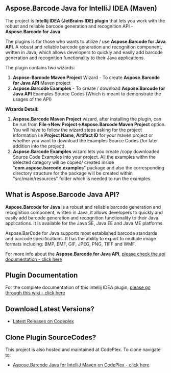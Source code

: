 ﻿## Aspose.Barcode Java for IntelliJ IDEA (Maven)
 
The project is **Intellij IDEA (JetBrains IDE) plugin**  that lets you work with the robust and reliable barcode generation and recognition API - **Aspose.Barcode for Java**.

The plugins is for those who wants to utilize / use **Aspose.Barcode for Java API**. A robust and reliable barcode generation and recognition component, written in Java, which allows developers to quickly and easily add barcode generation and recognition functionality to their Java applications.

The plugin contains two wizards:

1.  **Aspose-Barcode Maven Project** Wizard - To create **Aspose.Barcode for Java API** Maven project
2.  **Aspose.Barcode Examples** - To create / download **Aspose.Barcode for Java API** Examples Source Codes (Which is meant to demonstrate the usages of the API)

**Wizards Detail:**

1.  **Aspose.Barcode Maven Project** wizard, after installing the plugin, can be run from **File->New Project->Aspose.Barcode Maven Project** option. You will have to follow the wizard steps asking for the project information i.e **Project Name, Artifact ID** for your maven project or whether you want to download the Examples Source Codes (for later addition into the project).
2.  **Aspose.Barcode Examples** wizard lets you create /copy downloaded Source Code Examples into your project. All the examples withn the selected category will be copied/ created inside "**com.aspose.barcode.examples**" package and also the corresponding directory structure for the package will be created within "src/main/resources" folder which is needed to run the examples.

## What is Aspose.Barcode Java API?

**Aspose.Barcode for Java** is a robust and reliable barcode generation and recognition component, written in Java, it allows developers to quickly and easily add barcode generation and recognition functionality to their Java applications. It is available for the Java SE, Java EE and Java ME platforms.

Aspose.BarCode for Java supports most established barcode standards and barcode specifications. It has the ability to export to multiple image formats including: BMP, EMF, GIF, JPEG, PNG, TIFF and WMF.

For more info about the **Aspose.Barcode for Java API**, [please check the api documentation - click here](http://goo.gl/19r8Tz)

## Plugin Documentation

For the complete documentation of this Intellij IDEA plugin, [please go through this wiki - click here](http://www.aspose.com/docs/display/barcodejava/4.+Aspose.Barcode+Java+for+IntelliJ+IDEA+%28Maven%29)

## Download Latest Versions?

* [Latest Releases on Codeplex](https://asposebarcodejavaintellij.codeplex.com/releases/view/617769)

## Clone Plugin SourceCodes?

This project is also hosted and maintained at CodePlex. To clone navigate to: 

* [Aspose.Barcode Java for IntelliJ Maven on CodePlex - click here](https://asposebarcodejavaintellij.codeplex.com/SourceControl/latest)
